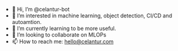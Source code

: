 - 👋 Hi, I’m @celantur-bot
- 👀 I’m interested in machine learning, object detection, CI/CD and autoamtion.
- 🌱 I’m currently learning to be more useful.
- 💞️ I’m looking to collaborate on MLOPs
- 📫 How to reach me: hello@celantur.com

<!---
celantur-bot/celantur-bot is a ✨ special ✨ repository because its `README.md` (this file) appears on your GitHub profile.
You can click the Preview link to take a look at your changes.
--->
